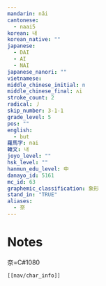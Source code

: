 ```yaml
---
mandarin: nǎi
cantonese:
  - naai5
korean: 내
korean_native: ""
japanese:
  - DAI
  - AI
  - NAI
japanese_nanori: ""
vietnamese:
middle_chinese_initial: n
middle_chinese_final: ʌi
stroke_count: 2
radical: 丿
skip_number: 3-1-1
grade_level: 5
pos: ""
english:
  - but
羅馬字: nai
韓文: 내
joyo_level: ""
hsk_level: ""
hanmun_edu_level: 中
danayo_id: 5161
mc_id: 63
graphemic_classification: 象形
stand_in: "TRUE"
aliases:
  - 奈
---
```


# Notes
奈=C#1080
```meta-bind-embed
[[nav/char_info]]
```

